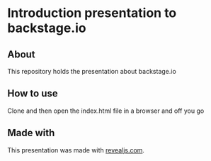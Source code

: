 # Introduction presentation to backstage.io

## About

This repository holds the presentation about backstage.io

## How to use

Clone and then open the index.html file in a browser and off you go

## Made with
This presentation was made with [revealjs.com](https://revealjs.com).

